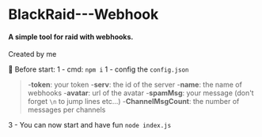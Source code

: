 # BlackRaid---Webhook
#### A simple tool for raid with webhooks.

Created by me

🔰 Before start:
1 - cmd: `npm i`
1 - config the `config.json`
>-**token**: your token
-**serv**: the id of the server
-**name**: the name of webhooks
-**avatar**: url of the avatar
-**spamMsg**: your message (don't forget `\n` to jump lines etc...)
-**ChannelMsgCount**: the number of messages per channels

3 - You can now start and have fun `node index.js `
